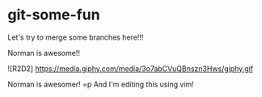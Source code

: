 # git-some-fun
Let's try to merge some branches here!!!

Norman is awesome!! 

![R2D2] https://media.giphy.com/media/3o7abCVuQBnszn3Hws/giphy.gif

Norman is awesomer! =p
And I'm editing this using vim!
